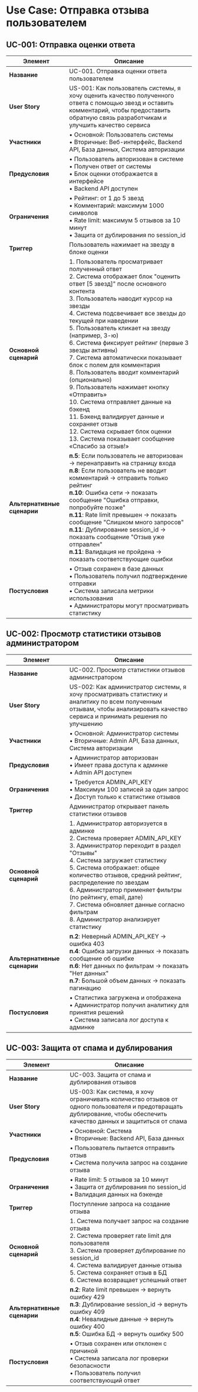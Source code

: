 # Use Case: Отправка отзыва пользователем

## UC-001: Отправка оценки ответа

| **Элемент** | **Описание** |
|-------------|--------------|
| **Название** | UC-001. Отправка оценки ответа пользователем |
| **User Story** | US-001: Как пользователь системы, я хочу оценить качество полученного ответа с помощью звезд и оставить комментарий, чтобы предоставить обратную связь разработчикам и улучшить качество сервиса |
| **Участники** | • Основной: Пользователь системы<br>• Вторичные: Веб-интерфейс, Backend API, База данных, Система авторизации |
| **Предусловия** | • Пользователь авторизован в системе<br>• Получен ответ от системы<br>• Блок оценки отображается в интерфейсе<br>• Backend API доступен |
| **Ограничения** | • Рейтинг: от 1 до 5 звезд<br>• Комментарий: максимум 1000 символов<br>• Rate limit: максимум 5 отзывов за 10 минут<br>• Защита от дублирования по session_id |
| **Триггер** | Пользователь нажимает на звезду в блоке оценки |
| **Основной сценарий** | 1. Пользователь просматривает полученный ответ<br>2. Система отображает блок "оценить ответ [5 звезд]" после основного контента<br>3. Пользователь наводит курсор на звезды<br>4. Система подсвечивает все звезды до текущей при наведении<br>5. Пользователь кликает на звезду (например, 3-ю)<br>6. Система фиксирует рейтинг (первые 3 звезды активны)<br>7. Система автоматически показывает блок с полем для комментария<br>8. Пользователь вводит комментарий (опционально)<br>9. Пользователь нажимает кнопку «Отправить»<br>10. Система отправляет данные на бэкенд<br>11. Бэкенд валидирует данные и сохраняет отзыв<br>12. Система скрывает блок оценки<br>13. Система показывает сообщение «Спасибо за отзыв!» |
| **Альтернативные сценарии** | **п.5**: Если пользователь не авторизован → перенаправить на страницу входа<br>**п.8**: Если пользователь не вводит комментарий → отправить только рейтинг<br>**п.10**: Ошибка сети → показать сообщение "Ошибка отправки, попробуйте позже"<br>**п.11**: Rate limit превышен → показать сообщение "Слишком много запросов"<br>**п.11**: Дублирование session_id → показать сообщение "Отзыв уже отправлен"<br>**п.11**: Валидация не пройдена → показать соответствующие ошибки |
| **Постусловия** | • Отзыв сохранен в базе данных<br>• Пользователь получил подтверждение отправки<br>• Система записала метрики использования<br>• Администраторы могут просматривать статистику |

## UC-002: Просмотр статистики отзывов администратором

| **Элемент** | **Описание** |
|-------------|--------------|
| **Название** | UC-002. Просмотр статистики отзывов администратором |
| **User Story** | US-002: Как администратор системы, я хочу просматривать статистику и аналитику по всем полученным отзывам, чтобы анализировать качество сервиса и принимать решения по улучшению |
| **Участники** | • Основной: Администратор системы<br>• Вторичные: Admin API, База данных, Система авторизации |
| **Предусловия** | • Администратор авторизован<br>• Имеет права доступа к админке<br>• Admin API доступен |
| **Ограничения** | • Требуется ADMIN_API_KEY<br>• Максимум 100 записей за один запрос<br>• Доступ только к статистике отзывов |
| **Триггер** | Администратор открывает панель статистики отзывов |
| **Основной сценарий** | 1. Администратор авторизуется в админке<br>2. Система проверяет ADMIN_API_KEY<br>3. Администратор переходит в раздел "Отзывы"<br>4. Система загружает статистику<br>5. Система отображает: общее количество отзывов, средний рейтинг, распределение по звездам<br>6. Администратор применяет фильтры (по рейтингу, email, дате)<br>7. Система обновляет данные согласно фильтрам<br>8. Администратор анализирует статистику |
| **Альтернативные сценарии** | **п.2**: Неверный ADMIN_API_KEY → ошибка 403<br>**п.4**: Ошибка загрузки данных → показать сообщение об ошибке<br>**п.6**: Нет данных по фильтрам → показать "Нет данных"<br>**п.7**: Большой объем данных → показать пагинацию |
| **Постусловия** | • Статистика загружена и отображена<br>• Администратор получил аналитику для принятия решений<br>• Система записала лог доступа к админке |

## UC-003: Защита от спама и дублирования

| **Элемент** | **Описание** |
|-------------|--------------|
| **Название** | UC-003. Защита от спама и дублирования отзывов |
| **User Story** | US-003: Как система, я хочу ограничивать количество отзывов от одного пользователя и предотвращать дублирование, чтобы обеспечить качество данных и защититься от спама |
| **Участники** | • Основной: Система<br>• Вторичные: Backend API, База данных |
| **Предусловия** | • Пользователь пытается отправить отзыв<br>• Система получила запрос на создание отзыва |
| **Ограничения** | • Rate limit: 5 отзывов за 10 минут<br>• Защита от дублирования по session_id<br>• Валидация данных на бэкенде |
| **Триггер** | Поступление запроса на создание отзыва |
| **Основной сценарий** | 1. Система получает запрос на создание отзыва<br>2. Система проверяет rate limit для пользователя<br>3. Система проверяет дублирование по session_id<br>4. Система валидирует данные отзыва<br>5. Система сохраняет отзыв в БД<br>6. Система возвращает успешный ответ |
| **Альтернативные сценарии** | **п.2**: Rate limit превышен → вернуть ошибку 429<br>**п.3**: Дублирование session_id → вернуть ошибку 409<br>**п.4**: Невалидные данные → вернуть ошибку 400<br>**п.5**: Ошибка БД → вернуть ошибку 500 |
| **Постусловия** | • Отзыв сохранен или отклонен с причиной<br>• Система записала лог проверки безопасности<br>• Пользователь получил соответствующий ответ |
